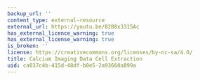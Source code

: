 ```yaml
---
backup_url: ''
content_type: external-resource
external_url: https://youtu.be/82B8x3315Ac
has_external_licence_warning: true
has_external_license_warning: true
is_broken: ''
license: https://creativecommons.org/licenses/by-nc-sa/4.0/
title: Calcium Imaging Data Cell Extraction
uid: ca037c4b-415d-48df-b0e5-2a93668a899a
---
```

